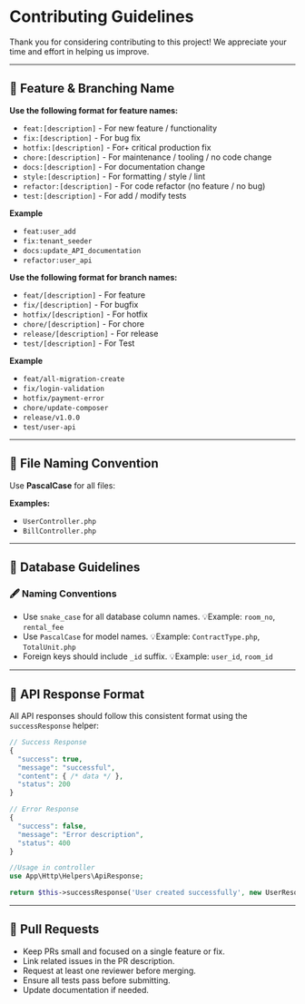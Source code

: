 # Contributing Guidelines

Thank you for considering contributing to this project! We appreciate your time and effort in helping us improve.

---

## 🚀 Feature & Branching Name

**Use the following format for feature names:**

- `feat:[description]` - For new feature / functionality
- `fix:[description]` - For bug fix
- `hotfix:[description]` - For+ critical production fix
- `chore:[description]` - For maintenance / tooling / no code change
- `docs:[description]` - For documentation change
- `style:[description]` - For formatting / style / lint
- `refactor:[description]` - For code refactor (no feature / no bug)
- `test:[description]` - For add / modify tests

**Example**

- `feat:user_add`
- `fix:tenant_seeder`
- `docs:update_API_documentation`
- `refactor:user_api`

**Use the following format for branch names:**

- `feat/[description]` - For feature    
-  `fix/[description]` - For bugfix
-  `hotfix/[description]` - For hotfix
-  `chore/[description]` - For chore
-  `release/[description]` - For release
- `test/[description]` - For Test

**Example**

- `feat/all-migration-create`
- `fix/login-validation`
- `hotfix/payment-error`
- `chore/update-composer`
- `release/v1.0.0`
- `test/user-api`

---

## 📂 File Naming Convention

Use **PascalCase** for all files:

**Examples:**

- `UserController.php`
- `BillController.php`

---

## 📶 Database Guidelines

### 🖋️ Naming Conventions

- Use `snake_case` for all database column names.
  💡Example: `room_no`, `rental_fee`
- Use `PascalCase` for model names.
  💡Example: `ContractType.php`, `TotalUnit.php`
- Foreign keys should include `_id` suffix.
  💡Example: `user_id`, `room_id`

---

## 📝 API Response Format

All API responses should follow this consistent format using the `successResponse` helper:

```php
// Success Response
{
  "success": true,
  "message": "successful",
  "content": { /* data */ },
  "status": 200
}

// Error Response
{
  "success": false,
  "message": "Error description",
  "status": 400
}

//Usage in controller
use App\Http\Helpers\ApiResponse;

return $this->successResponse('User created successfully', new UserResource($user), 201);
```

---

## 🤝 Pull Requests

- Keep PRs small and focused on a single feature or fix.
- Link related issues in the PR description.
- Request at least one reviewer before merging.
- Ensure all tests pass before submitting.
- Update documentation if needed.
